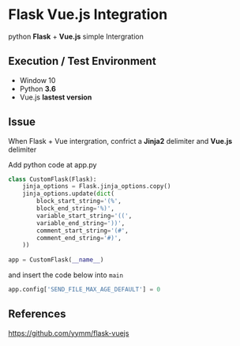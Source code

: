 # Flask Vue.js Integration

python **Flask** + **Vue.js** simple Intergration

## Execution / Test Environment

- Window 10
- Python **3.6**
- Vue.js **lastest version**

## Issue

When Flask + Vue intergration, confrict a **Jinja2** delimiter and **Vue.js** delimiter

Add python code at app.py

```python
class CustomFlask(Flask):
    jinja_options = Flask.jinja_options.copy()
    jinja_options.update(dict(
        block_start_string='(%',
        block_end_string='%)',
        variable_start_string='((',
        variable_end_string='))',
        comment_start_string='(#',
        comment_end_string='#)',
    ))
    
app = CustomFlask(__name__)
```

and insert the code below into ```main```

```python
app.config['SEND_FILE_MAX_AGE_DEFAULT'] = 0
```

## References 

https://github.com/yymm/flask-vuejs
